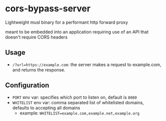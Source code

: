 # cors-bypass-server

Lightweight musl binary for a performant http forward proxy

meant to be embedded into an application requiring use of an API that doesn't require CORS headers

## Usage

- `/?url=https://example.com`: the server makes a request to example.com, and returns the response.

## Configuration

- `PORT` env var: specifies which port to listen on, default is `8080`
- `WHITELIST` env var: comma separated list of whitelisted domains, defaults to accepting all domains
  - example: `WHITELIST=example.com,example.net,example.org`
